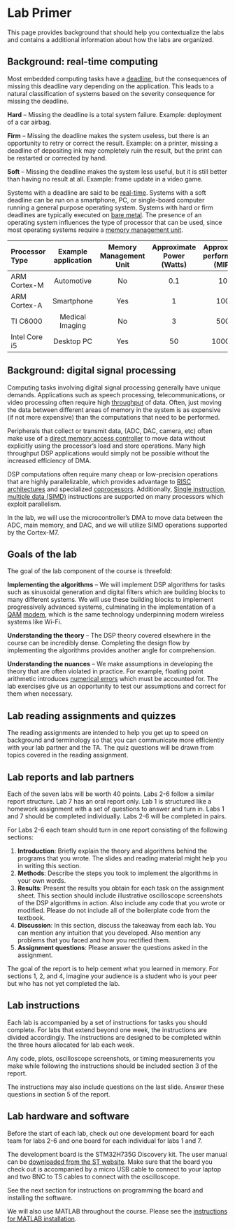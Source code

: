 # Lab Primer

This page provides background that should help you contextualize the labs and contains a additional information about how the labs are organized. 

## Background: real-time computing

Most embedded computing tasks have a [deadline][1], but the consequences of missing this deadline vary depending on the application. This leads to a natural classification of systems based on the severity consequence for missing the deadline.

**Hard** – Missing the deadline is a total system failure. Example: deployment of a car airbag.

**Firm** – Missing the deadline makes the system useless, but there is an opportunity to retry or correct the result. Example: on a printer, missing a deadline of depositing ink may completely ruin the result, but the print can be restarted or corrected by hand.

**Soft** – Missing the deadline makes the system less useful, but it is still better than having no result at all. Example: frame update in a video game.

Systems with a deadline are said to be [real-time][2]. Systems with a soft deadline can be run on a smartphone, PC, or single-board computer running a general purpose operating system. Systems with hard or firm deadlines are typically executed on [bare metal][3]. The presence of an operating system influences the type of processor that can be used, since most operating systems require a [memory management unit][4].

| Processor Type	| Example application	| Memory Management Unit	| Approximate Power (Watts) | Approximate performance (MIPS)|
| :---        		| :----:   				| :----:   					| :----:   					| :----:						|
| ARM Cortex-M   	| Automotive			| No						| 0.1	  					| 100							|
| ARM Cortex-A   	| Smartphone			| Yes   					| 1							| 1000							|
| TI C6000     		| Medical Imaging		| No	  					| 3		   					| 5000							|
| Intel Core i5		| Desktop PC			| Yes	 					| 50	   					| 100000						|

## Background: digital signal processing

Computing tasks involving digital signal processing generally have unique demands. Applications such as speech processing, telecommunications, or video processing often require high [throughput][4] of data. Often, just moving the data between different areas of memory in the system is as expensive (if not more expensive) than the computations that need to be performed.
 
Peripherals that collect or transmit data, (ADC, DAC, camera, etc) often make use of a [direct memory access controller][5] to move data without explicitly using the processor’s load and store operations. Many high throughput DSP applications would simply not be possible without the increased efficiency of DMA.

DSP computations often require many cheap or low-precision operations that are highly parallelizable, which provides advantage to [RISC architectures][6] and specialized [coprocessors][7]. Additionally, [Single instruction, multiple data (SIMD)][8] instructions are supported on many processors which exploit parallelism.

In the lab, we will use the microcontroller’s DMA to move data between the ADC, main memory, and DAC, and we will utilize SIMD operations supported by the Cortex-M7.

## Goals of the lab

The goal of the lab component of the course is threefold:

**Implementing the algorithms** – We will implement DSP algorithms for tasks such as sinusoidal generation and digital filters which are building blocks to many different systems. We will use these building blocks to implement progressively advanced systems, culminating in the implementation of a [QAM][9] [modem][10], which is the same technology underpinning modern wireless systems like Wi-Fi.

**Understanding the theory** – The DSP theory covered elsewhere in the course can be incredibly dense. Completing the design flow by implementing the algorithms provides another angle for comprehension.

**Understanding the nuances** – We make assumptions in developing the theory that are often violated in practice. For example, floating point arithmetic introduces [numerical errors][11] which must be accounted for. The lab exercises give us an opportunity to test our assumptions and correct for them when necessary.

## Lab reading assignments and quizzes

The reading assignments are intended to help you get up to speed on background and terminology so that you can communicate more efficiently with your lab partner and the TA. The quiz questions will be drawn from topics covered in the reading assignment.

## Lab reports and lab partners

Each of the seven labs will be worth 40 points. Labs 2-6 follow a similar report structure. Lab 7 has an oral report only. Lab 1 is structured like a homework assignment with a set of questions to answer and turn in. Labs 1 and 7 should be completed individually. Labs 2-6 will be completed in pairs.

For Labs 2-6 each team should turn in one report consisting of the following sections:
1.	**Introduction**: Briefly explain the theory and algorithms behind the programs that you wrote. The slides and reading material might help you in writing this section.
2.	**Methods**: Describe the steps you took to implement the algorithms in your own words. 
3.	**Results**: Present the results you obtain for each task on the assignment sheet. This section should include illustrative oscilloscope screenshots of the DSP algorithms in action. Also include any code that you wrote or modified. Please do not include all of the boilerplate code from the textbook.
4.	**Discussion**: In this section, discuss the takeaway from each lab. You can mention any intuition that you developed. Also mention any problems that you faced and how you rectified them.
5.	**Assignment questions**: Please answer the questions asked in the assignment.

The goal of the report is to help cement what you learned in memory. For sections 1, 2, and 4, imagine your audience is a student who is your peer but who has not yet completed the lab.

## Lab instructions

Each lab is accompanied by a set of instructions for tasks you should complete. For labs that extend beyond one week, the instructions are divided accordingly. The instructions are designed to be completed within the three hours allocated for lab each week. 

Any code, plots, oscilloscope screenshots, or timing measurements you make while following the instructions should be included section 3 of the report.

The instructions may also include questions on the last slide. Answer these questions in section 5 of the report.

## Lab hardware and software
Before the start of each lab, check out one development board for each team for labs 2-6 and one board for each individual for labs 1 and 7.

The development board is the STM32H735G Discovery kit. The user manual can be [downloaded from the ST website][12]. Make sure that the board you check out is accompanied by a micro USB cable to connect to your laptop and two BNC to TS cables to connect with the oscilloscope.

See the next section for instructions on programming the board and installing the software.

We will also use MATLAB throughout the course. Please see the [instructions for MATLAB installation][13].

[1]:https://en.wikipedia.org/wiki/Time_limit
[2]:https://en.wikipedia.org/wiki/Bare_machine
[3]:https://en.wikipedia.org/wiki/Memory_management_unit
[4]:https://en.wikipedia.org/wiki/Throughput
[5]:https://en.wikipedia.org/wiki/Direct_memory_access
[6]:https://en.wikipedia.org/wiki/Reduced_instruction_set_computer
[7]:https://en.wikipedia.org/wiki/Coprocessor
[8]:https://en.wikipedia.org/wiki/SIMD
[9]:https://en.wikipedia.org/wiki/Quadrature_amplitude_modulation
[10]:https://en.wikipedia.org/wiki/Modem
[11]:https://en.wikipedia.org/wiki/Numerical_error
[12]:https://www.st.com/resource/en/user_manual/dm00682073-discovery-kit-with-stm32h735ig-mcu-stmicroelectronics.pdf
[13]:http://users.ece.utexas.edu/~bevans/courses/realtime/homework/matlab.html